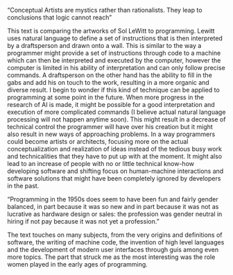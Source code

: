 “Conceptual Artists are mystics rather than rationalists. They leap to conclusions that logic cannot reach”

This text is comparing the artworks of Sol LeWitt to programming. Lewitt uses natural language to define a set of instructions that is then interpreted by a draftsperson and drawn onto a wall. This is similar to the way a programmer might provide a set of instructions through code to a machine which can then be interpreted and executed by the computer, however the computer is limited in his ability of interpretation and can only follow precise commands. A draftsperson on the other hand has the ability to fill in the gabs and add his on touch to the work, resulting in a more organic and diverse result.
I begin to wonder if this kind of technique can be applied to programming at some point in the future. When more progress in the research of AI is made, it might be possible for a good interpretation and execution of more complicated commands (I believe actual natural language processing will not happen anytime soon). This might result in a decrease of technical control the programmer will have over his creation but it might also result in new ways of approaching problems. In a way programmers could become artists or architects, focusing more on the actual conceptualization and realization of ideas instead of the tedious busy work and technicalities that they have to put up with at the moment. It might also lead to an increase of people with no or little technical know-how developing software and shifting focus on human-machine interactions and software solutions that might have been completely ignored by developers in the past.

“Programming in the 1950s does seem to have been fun and fairly gender balanced,
in part because it was so new and in part because it was not as lucrative
as hardware design or sales: the profession was gender neutral in
hiring if not pay because it was not yet a profession.”

The text touches on many subjects, from the very origins and definitions of software, the writing of machine code, the invention of high level languages and the development of modern user interfaces through guis among even more topics.
The part that struck me as the most interesting was the role women played in the early ages of programming.
